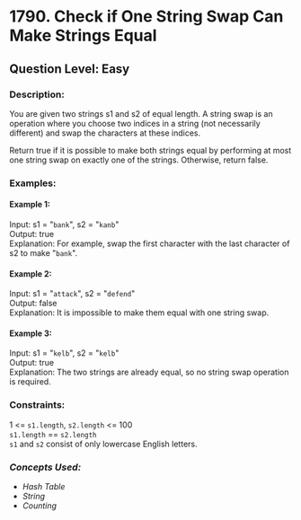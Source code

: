 # 1790. Check if One String Swap Can Make Strings Equal
## Question Level: Easy
### Description:
You are given two strings s1 and s2 of equal length. A string swap is an operation where you choose two indices in a string (not necessarily different) and swap the characters at these indices.

Return true if it is possible to make both strings equal by performing at most one string swap on exactly one of the strings. Otherwise, return false.

### Examples:
#### Example 1:

Input: s1 = "`bank`", s2 = "`kanb`"<br>
Output: true<br>
Explanation: For example, swap the first character with the last character of s2 to make "`bank`".<br>
#### Example 2:

Input: s1 = "`attack`", s2 = "`defend`"<br>
Output: false<br>
Explanation: It is impossible to make them equal with one string swap.<br>
#### Example 3:

Input: s1 = "`kelb`", s2 = "`kelb`"<br>
Output: true<br>
Explanation: The two strings are already equal, so no string swap operation is required.<br>

### Constraints:

1 <= `s1.length`, `s2.length` <= 100<br>
`s1.length` == `s2.length`<br>
`s1` and `s2` consist of only lowercase English letters.<br>

### <i>Concepts Used:
- Hash Table
- String
- Counting </i>